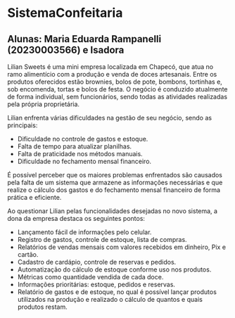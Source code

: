 # SistemaConfeitaria

## Alunas: Maria Eduarda Rampanelli (20230003566) e Isadora

Lilian Sweets é uma mini empresa localizada em Chapecó, que atua no ramo alimentício com a produção e venda de doces artesanais. Entre os produtos oferecidos estão brownies, bolos de pote, bombons, tortinhas e, sob encomenda, tortas e bolos de festa. O negócio é conduzido atualmente de forma individual, sem funcionários, sendo todas as atividades realizadas pela própria proprietária.

Lilian enfrenta várias dificuldades na gestão de seu negócio, sendo as principais:

- Dificuldade no controle de gastos e estoque.
- Falta de tempo para atualizar planilhas.
- Falta de praticidade nos métodos manuais.
- Dificuldade no fechamento mensal financeiro.

É possível perceber que os maiores problemas enfrentados são causados pela falta de um sistema que armazene as informações necessárias e que realize o cálculo dos gastos e do fechamento mensal financeiro de forma prática e eficiente.

Ao questionar Lilian pelas funcionalidades desejadas no novo sistema, a dona da empresa destaca os seguintes pontos:

 - Lançamento fácil de informações pelo celular.
- Registro de gastos, controle de estoque, lista de compras.
- Relatórios de vendas mensais com valores recebidos em dinheiro, Pix e cartão.
- Cadastro de cardápio, controle de reservas e pedidos.
- Automatização do cálculo de estoque conforme uso nos produtos.
- Métricas como quantidade vendida de cada doce.
- Informações prioritárias: estoque, pedidos e reservas.
- Relatório de gastos e de estoque, no qual é possível lançar produtos utilizados na produção e realizado o cálculo de quantos e quais produtos restam.
